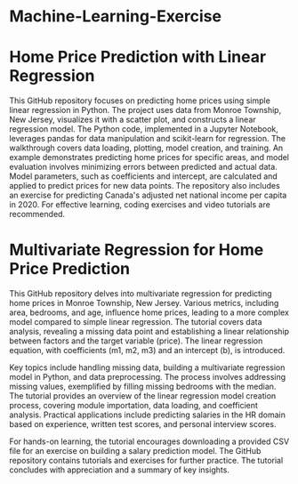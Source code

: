 # Machine-Learning-Exercise

# Home Price Prediction with Linear Regression

This GitHub repository focuses on predicting home prices using simple linear regression in Python. The project uses data from Monroe Township, New Jersey, visualizes it with a scatter plot, and constructs a linear regression model. The Python code, implemented in a Jupyter Notebook, leverages pandas for data manipulation and scikit-learn for regression. The walkthrough covers data loading, plotting, model creation, and training. An example demonstrates predicting home prices for specific areas, and model evaluation involves minimizing errors between predicted and actual data. Model parameters, such as coefficients and intercept, are calculated and applied to predict prices for new data points. The repository also includes an exercise for predicting Canada's adjusted net national income per capita in 2020. For effective learning, coding exercises and video tutorials are recommended.

# Multivariate Regression for Home Price Prediction

This GitHub repository delves into multivariate regression for predicting home prices in Monroe Township, New Jersey. Various metrics, including area, bedrooms, and age, influence home prices, leading to a more complex model compared to simple linear regression. The tutorial covers data analysis, revealing a missing data point and establishing a linear relationship between factors and the target variable (price). The linear regression equation, with coefficients (m1, m2, m3) and an intercept (b), is introduced.

Key topics include handling missing data, building a multivariate regression model in Python, and data preprocessing. The process involves addressing missing values, exemplified by filling missing bedrooms with the median. The tutorial provides an overview of the linear regression model creation process, covering module importation, data loading, and coefficient analysis. Practical applications include predicting salaries in the HR domain based on experience, written test scores, and personal interview scores.

For hands-on learning, the tutorial encourages downloading a provided CSV file for an exercise on building a salary prediction model. The GitHub repository contains tutorials and exercises for further practice. The tutorial concludes with appreciation and a summary of key insights.
